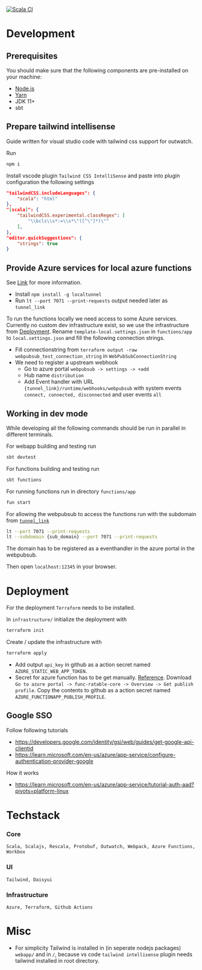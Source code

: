 [![Scala CI](https://github.com/phisn/local-rating/actions/workflows/main.yml/badge.svg?branch=main)](https://github.com/phisn/local-rating/actions/workflows/main.yml)
# Development
## Prerequisites
You should make sure that the following components are pre-installed on your machine:
 - [Node.js](https://nodejs.org/en/download/)
 - [Yarn](https://yarnpkg.com/en/docs/install)
 - JDK 11+
 - sbt

## Prepare tailwind intellisense
Guide written for visual studio code with tailwind css support for outwatch. 

Run
```sh
npm i
```

Install vscode plugin `Tailwind CSS IntelliSense` and paste into plugin configuration the following settings
```json
"tailwindCSS.includeLanguages": {
    "scala": "html"
},
"[scala]": {  
    "tailwindCSS.experimental.classRegex": [
        "\\bcls\\s*:=\\s*\"([^\"]*)\""
    ],
},
"editor.quickSuggestions": {
    "strings": true
}
```

## Provide Azure services for local azure functions
See [Link](https://github.com/Azure/azure-webpubsub/tree/main/samples/functions/js/simplechat) for more information.

- Install `npm install -g localtunnel`
- Run `lt --port 7071 --print-requests` output needed later as `tunnel_link`

To run the functions locally we need access to some Azure services. Currently no custom dev infrastructure exist, so we use the infrastructure from [Deployment](#Deployment). Rename `template-local.settings.json` in `functions/app` to `local.settings.json` and fill the following connection strings.

- Fill connectionstring from `terraform output -raw webpubsub_test_connection_string` in `WebPubSubConnectionString`
- We need to register a upstream webhook
  - Go to azure portal `webpubsub -> settings -> +add`
  - Hub name `distribution`
  - Add Event handler with URL `{tunnel_link}/runtime/webhooks/webpubsub` with system events `connect, connected, disconnected` and user events `all`

## Working in dev mode
While developing all the following commands should be run in parallel in different terminals.

For webapp building and testing run
```sh
sbt devtest
```

For functions building and testing run
```sh
sbt functions
```

For running functions run  in directory `functions/app`
```sh
fun start
```

For allowing the webpubsub to access the functions run with the subdomain from [`tunnel_link`](#Provide-Azure-services-for-local-azure-functions)
```sh
lt --port 7071 --print-requests
lt --subdomain {sub_domain} --port 7071 --print-requests
```
The domain has to be registered as a eventhandler in the azure portal in the webpubsub.

Then open `localhost:12345` in your browser. 

# Deployment
For the deployment `Terraform` needs to be installed. 

In `infrastructure/` initialize the deployment with
```sh
terraform init
```
Create / update the infrastructure with
```sh
terraform apply
```

- Add output `api_key` in github as a action secret named `AZURE_STATIC_WEB_APP_TOKEN`.
- Secret for azure function has to be get manually. [Reference](https://github.com/marketplace/actions/azure-functions-action). Download `Go to azure portal -> func-ratable-core -> Overview -> Get publish profile`. Copy the contents to github as a action secret named `AZURE_FUNCTIONAPP_PUBLISH_PROFILE`.

## Google SSO
Follow following tutorials
- https://developers.google.com/identity/gsi/web/guides/get-google-api-clientid
- https://learn.microsoft.com/en-us/azure/app-service/configure-authentication-provider-google

How it works
- https://learn.microsoft.com/en-us/azure/app-service/tutorial-auth-aad?pivots=platform-linux

# Techstack
### Core
`Scala, Scalajs, Rescala, Protobuf, Outwatch, Webpack, Azure Functions, Workbox`
### UI
`Tailwind, Daisyui`
### Infrastructure
`Azure, Terraform, Github Actions`

# Misc
- For simplicity Tailwind is installed in (in seperate nodejs packages) `webapp/` and in `/`, because vs code `tailwind intellisense` plugin needs tailwind installed in root directory.
